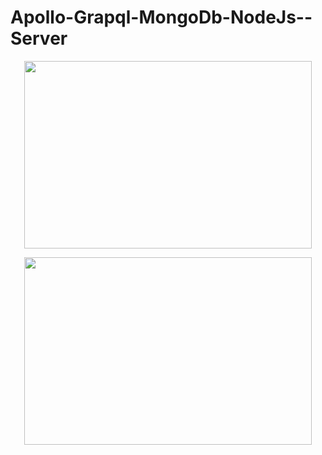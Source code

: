 # Apollo-Grapql-MongoDb-NodeJs--Server
<p align="center">
  <img width="460" height="300" src="https://github.com/riki9925/Apollo-Grapql-MongoDb-NodeJs--Server/blob/master/sc/Screenshot%20from%202018-10-04%2008-55-25.png?raw=true">
</p>

<p align="center">
  <img width="460" height="300" src="https://github.com/riki9925/Apollo-Grapql-MongoDb-NodeJs--Server/blob/master/sc/Screenshot%20from%202018-10-04%2008-55-28.png?raw=true">
</p>
